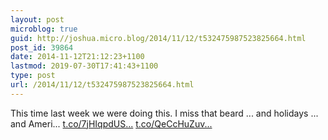 ```yaml
---
layout: post
microblog: true
guid: http://joshua.micro.blog/2014/11/12/t532475987523825664.html
post_id: 39864
date: 2014-11-12T21:12:23+1100
lastmod: 2019-07-30T17:41:43+1100
type: post
url: /2014/11/12/t532475987523825664.html
---
```

This time last week we were doing this. I miss that beard ... and holidays ... and Ameri... [t.co/7jHIqpdUS...](http://t.co/7jHIqpdUSr) [t.co/QeCcHuZuv...](http://t.co/QeCcHuZuvF)
